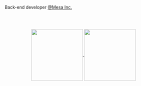
Back-end developer [@Mesa Inc.][mesa]

<br />
<br />

<p align="center">
  <a href="https://github.com/oaraujocesar/github-readme-stats">
    <img
      align="center"
      height="165"
      src="https://github-readme-stats.vercel.app/api?username=oaraujocesar&count_private=true&show_icons=true&custom_title=Github%20Status&hide=issues&theme=dark"
    />
  </a>
  
  <a href="https://github.com/oaraujocesar/github-readme-stats">
    <img
      align="center"
      height="165"
      src="https://github-readme-stats.vercel.app/api/top-langs/?username=oaraujocesar&&layout=compact&theme=dark"
    />
  </a>
</p>

[mesa]: https://www.mesainc.com.br/home
